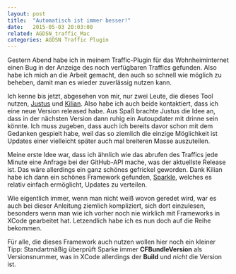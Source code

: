 ```yaml
---
layout: post
title:  "Automatisch ist immer besser!"
date:   2015-05-03 20:03:00
related: AGDSN_traffic_Mac
categories: AGDSN Traffic Plugin
---
```

Gestern Abend habe ich in meinem Traffic-Plugin für das Wohnheiminternet einen Bug in der Anzeige des noch verfügbaren Traffics gefunden. Also habe ich mich an die Arbeit gemacht, den auch so schnell wie möglich zu beheben, damit man es wieder zuverlässig nutzen kann.

Ich kenne bis jetzt, abgesehen von mir, nur zwei Leute, die dieses Tool nutzen, [Justus](https://github.com/JustusAdam "Justus Adam auf Github") und [Kilian](https://github.com/kiliankoe "Kilian Költzsch auf Github"). Also habe ich auch beide kontaktiert, dass ich eine neue Version released habe.
Aus Spaß brachte Justus die Idee an, dass in der nächsten Version dann ruhig ein Autoupdater mit drinne sein könnte. Ich muss zugeben, dass auch ich bereits davor schon mit dem Gedanken gespielt habe, weil das so ziemlich die einzige Möglichkeit ist Updates einer vielleicht später auch mal breiteren Masse auszuteilen.

Meine erste Idee war, dass ich ähnlich wie das abrufen des Traffics jede Minute eine Anfrage bei der GitHub-API mache, was der aktuellste Release ist. Das wäre allerdings ein ganz schönes gefrickel geworden. Dank Kilian habe ich dann ein schönes Framework gefunden, [Sparkle](http://sparkle-project.org), welches es relativ einfach ermöglicht, Updates zu verteilen.

Wie eigentlich immer, wenn man nicht weiß wovon geredet wird, war es auch bei dieser Anleitung ziemlich kompliziert, sich dort einzulesen, besonders wenn man wie ich vorher noch nie wirklich mit Frameworks in XCode gearbeitet hat. Letzendlich habe ich es nun doch auf die Reihe bekommen.

Für alle, die dieses Framework auch nutzen wollen hier noch ein kleiner Tipp:
Standartmäßig überprüft Sparke immer __CFBundleVersion__ als Versionsnummer, was in XCode allerdings der __Build__ und *nicht* die Version ist.
